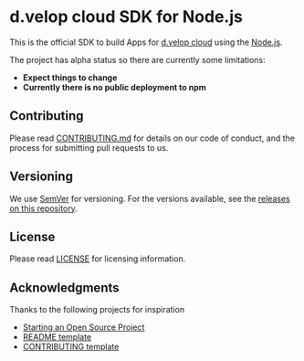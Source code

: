 # d.velop cloud SDK for Node.js
This is the official SDK to build Apps for [d.velop cloud](https://www.d-velop.de/cloud/) using
the [Node.js](https://nodejs.org/en/).

The project has alpha status so there are currently some limitations:
* **Expect things to change**
* **Currently there is no public deployment to npm**


## Contributing
Please read [CONTRIBUTING.md](CONTRIBUTING.md) for details on our code of conduct,
and the process for submitting pull requests to us.

## Versioning
We use [SemVer](http://semver.org/) for versioning. For the versions available, see
the [releases on this repository](https://github.com/d-velop/dvelop-sdk-node/releases).

## License
Please read [LICENSE](LICENSE) for licensing information.

## Acknowledgments

Thanks to the following projects for inspiration

* [Starting an Open Source Project](https://opensource.guide/starting-a-project/)
* [README template](https://gist.github.com/PurpleBooth/109311bb0361f32d87a2)
* [CONTRIBUTING template](https://github.com/nayafia/contributing-template/blob/master/CONTRIBUTING-template.md)